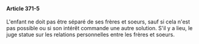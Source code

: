 #### Article 371-5

L'enfant ne doit pas être séparé de ses frères et soeurs, sauf si cela n'est pas possible ou si son intérêt commande une autre solution. S'il y a lieu, le juge statue sur les relations personnelles entre les frères et soeurs.


